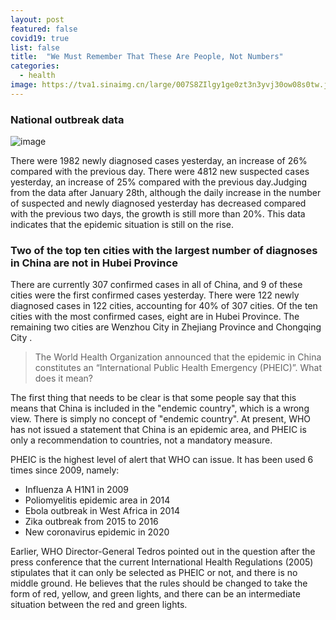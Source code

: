 ```yaml
---
layout: post
featured: false
covid19: true
list: false
title:  "We Must Remember That These Are People, Not Numbers"
categories: 
  - health
image: https://tva1.sinaimg.cn/large/007S8ZIlgy1ge0zt3n3yvj30ow08s0tw.jpg
---
```


### National outbreak data

![image](https://tva1.sinaimg.cn/large/007S8ZIlgy1ge0zben80rj30me06wq2z.jpg)

There were 1982 newly diagnosed cases yesterday, an increase of 26% compared with the previous day. There were 4812 new suspected cases yesterday, an increase of 25% compared with the previous day.Judging from the data after January 28th, although the daily increase in the number of suspected and newly diagnosed yesterday has decreased compared with the previous two days, the growth is still more than 20%. This data indicates that the epidemic situation is still on the rise.

### Two of the top ten cities with the largest number of diagnoses in China are not in Hubei Province

There are currently 307 confirmed cases in all of China, and 9 of these cities were the first confirmed cases yesterday. There were 122 newly diagnosed cases in 122 cities, accounting for 40% of 307 cities. Of the ten cities with the most confirmed cases, eight are in Hubei Province. The remaining two cities are Wenzhou City in Zhejiang Province and Chongqing City .

> The World Health Organization announced that the epidemic in China constitutes an “International Public Health Emergency (PHEIC)”. What does it mean?

The first thing that needs to be clear is that some people say that this means that China is included in the "endemic country", which is a wrong view. There is simply no concept of "endemic country". At present, WHO has not issued a statement that China is an epidemic area, and PHEIC is only a recommendation to countries, not a mandatory measure.

PHEIC is the highest level of alert that WHO can issue. It has been used 6 times since 2009, namely: 
- Influenza A H1N1 in 2009
- Poliomyelitis epidemic area in 2014
- Ebola outbreak in West Africa in 2014
- Zika outbreak from 2015 to 2016 
- New coronavirus epidemic in 2020

Earlier, WHO Director-General Tedros pointed out in the question after the press conference that the current International Health Regulations (2005) stipulates that it can only be selected as PHEIC or not, and there is no middle ground. He believes that the rules should be changed to take the form of red, yellow, and green lights, and there can be an intermediate situation between the red and green lights.